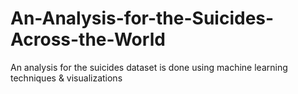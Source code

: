 # An-Analysis-for-the-Suicides-Across-the-World
An analysis for the suicides dataset is done using machine learning techniques &amp; visualizations
